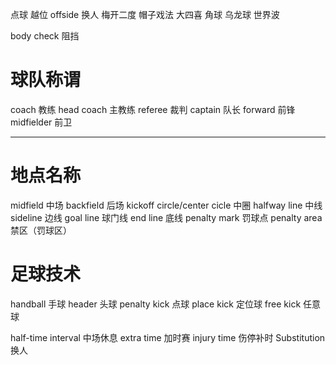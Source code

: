 点球
越位 offside
换人
梅开二度
帽子戏法
大四喜
角球
乌龙球
世界波

body check 阻挡

# 球队称谓
coach 教练
head coach 主教练
referee 裁判
captain 队长
forward 前锋
midfielder 前卫

---

# 地点名称
midfield 中场
backfield 后场
kickoff circle/center cicle 中圈
halfway line 中线
sideline 边线
goal line 球门线
end line 底线
penalty mark 罚球点
penalty area 禁区（罚球区）

# 足球技术
handball 手球
header 头球
penalty kick 点球
place kick 定位球
free kick 任意球

half-time interval 中场休息
extra time 加时赛
injury time 伤停补时
Substitution 换人


